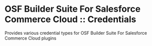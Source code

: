 # OSF Builder Suite For Salesforce Commerce Cloud :: Credentials
Provides various credential types for OSF Builder Suite For Salesforce Commerce Cloud plugins
